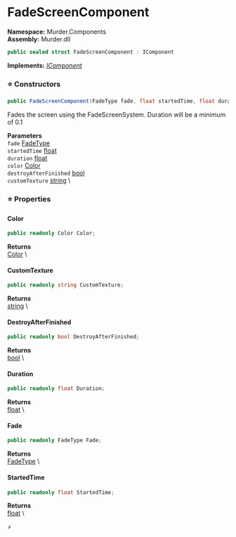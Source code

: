 # FadeScreenComponent

**Namespace:** Murder.Components \
**Assembly:** Murder.dll

```csharp
public sealed struct FadeScreenComponent : IComponent
```

**Implements:** _[IComponent](../..//Bang/Components/IComponent.html)_

### ⭐ Constructors
```csharp
public FadeScreenComponent(FadeType fade, float startedTime, float duration, Color color, bool destroyAfterFinished, string customTexture)
```

Fades the screen using the FadeScreenSystem. Duration will be a minimum of 0.1

**Parameters** \
`fade` [FadeType](../..//Murder/Components/FadeType.html) \
`startedTime` [float](https://learn.microsoft.com/en-us/dotnet/api/System.Single?view=net-7.0) \
`duration` [float](https://learn.microsoft.com/en-us/dotnet/api/System.Single?view=net-7.0) \
`color` [Color](../..//Murder/Core/Graphics/Color.html) \
`destroyAfterFinished` [bool](https://learn.microsoft.com/en-us/dotnet/api/System.Boolean?view=net-7.0) \
`customTexture` [string](https://learn.microsoft.com/en-us/dotnet/api/System.String?view=net-7.0) \

### ⭐ Properties
#### Color
```csharp
public readonly Color Color;
```

**Returns** \
[Color](../..//Murder/Core/Graphics/Color.html) \
#### CustomTexture
```csharp
public readonly string CustomTexture;
```

**Returns** \
[string](https://learn.microsoft.com/en-us/dotnet/api/System.String?view=net-7.0) \
#### DestroyAfterFinished
```csharp
public readonly bool DestroyAfterFinished;
```

**Returns** \
[bool](https://learn.microsoft.com/en-us/dotnet/api/System.Boolean?view=net-7.0) \
#### Duration
```csharp
public readonly float Duration;
```

**Returns** \
[float](https://learn.microsoft.com/en-us/dotnet/api/System.Single?view=net-7.0) \
#### Fade
```csharp
public readonly FadeType Fade;
```

**Returns** \
[FadeType](../..//Murder/Components/FadeType.html) \
#### StartedTime
```csharp
public readonly float StartedTime;
```

**Returns** \
[float](https://learn.microsoft.com/en-us/dotnet/api/System.Single?view=net-7.0) \


⚡
